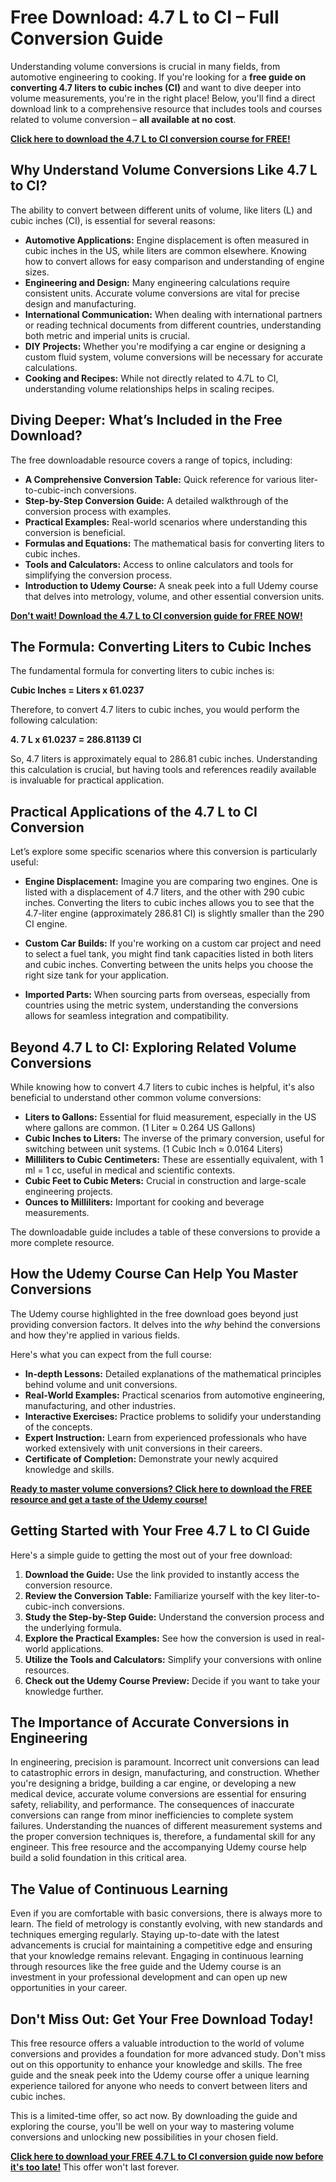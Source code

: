 # Free Download: 4.7 L to CI – Full Conversion Guide

Understanding volume conversions is crucial in many fields, from automotive engineering to cooking. If you're looking for a **free guide on converting 4.7 liters to cubic inches (CI)** and want to dive deeper into volume measurements, you're in the right place! Below, you'll find a direct download link to a comprehensive resource that includes tools and courses related to volume conversion – **all available at no cost**.

[**Click here to download the 4.7 L to CI conversion course for FREE!**](https://udemywork.com/4-7-l-to-ci)

## Why Understand Volume Conversions Like 4.7 L to CI?

The ability to convert between different units of volume, like liters (L) and cubic inches (CI), is essential for several reasons:

*   **Automotive Applications:** Engine displacement is often measured in cubic inches in the US, while liters are common elsewhere. Knowing how to convert allows for easy comparison and understanding of engine sizes.
*   **Engineering and Design:** Many engineering calculations require consistent units. Accurate volume conversions are vital for precise design and manufacturing.
*   **International Communication:** When dealing with international partners or reading technical documents from different countries, understanding both metric and imperial units is crucial.
*   **DIY Projects:** Whether you're modifying a car engine or designing a custom fluid system, volume conversions will be necessary for accurate calculations.
*   **Cooking and Recipes:** While not directly related to 4.7L to CI, understanding volume relationships helps in scaling recipes.

## Diving Deeper: What’s Included in the Free Download?

The free downloadable resource covers a range of topics, including:

*   **A Comprehensive Conversion Table:** Quick reference for various liter-to-cubic-inch conversions.
*   **Step-by-Step Conversion Guide:** A detailed walkthrough of the conversion process with examples.
*   **Practical Examples:** Real-world scenarios where understanding this conversion is beneficial.
*   **Formulas and Equations:** The mathematical basis for converting liters to cubic inches.
*   **Tools and Calculators:** Access to online calculators and tools for simplifying the conversion process.
*   **Introduction to Udemy Course:** A sneak peek into a full Udemy course that delves into metrology, volume, and other essential conversion units.

[**Don't wait! Download the 4.7 L to CI conversion guide for FREE NOW!**](https://udemywork.com/4-7-l-to-ci)

## The Formula: Converting Liters to Cubic Inches

The fundamental formula for converting liters to cubic inches is:

**Cubic Inches = Liters x 61.0237**

Therefore, to convert 4.7 liters to cubic inches, you would perform the following calculation:

**4.  7 L x 61.0237 = 286.81139 CI**

So, 4.7 liters is approximately equal to 286.81 cubic inches. Understanding this calculation is crucial, but having tools and references readily available is invaluable for practical application.

## Practical Applications of the 4.7 L to CI Conversion

Let’s explore some specific scenarios where this conversion is particularly useful:

*   **Engine Displacement:** Imagine you are comparing two engines. One is listed with a displacement of 4.7 liters, and the other with 290 cubic inches. Converting the liters to cubic inches allows you to see that the 4.7-liter engine (approximately 286.81 CI) is slightly smaller than the 290 CI engine.

*   **Custom Car Builds:** If you're working on a custom car project and need to select a fuel tank, you might find tank capacities listed in both liters and cubic inches. Converting between the units helps you choose the right size tank for your application.

*   **Imported Parts:** When sourcing parts from overseas, especially from countries using the metric system, understanding the conversions allows for seamless integration and compatibility.

## Beyond 4.7 L to CI: Exploring Related Volume Conversions

While knowing how to convert 4.7 liters to cubic inches is helpful, it's also beneficial to understand other common volume conversions:

*   **Liters to Gallons:** Essential for fluid measurement, especially in the US where gallons are common. (1 Liter ≈ 0.264 US Gallons)
*   **Cubic Inches to Liters:** The inverse of the primary conversion, useful for switching between unit systems. (1 Cubic Inch ≈ 0.0164 Liters)
*   **Milliliters to Cubic Centimeters:** These are essentially equivalent, with 1 ml = 1 cc, useful in medical and scientific contexts.
*   **Cubic Feet to Cubic Meters:** Crucial in construction and large-scale engineering projects.
*   **Ounces to Milliliters:** Important for cooking and beverage measurements.

The downloadable guide includes a table of these conversions to provide a more complete resource.

## How the Udemy Course Can Help You Master Conversions

The Udemy course highlighted in the free download goes beyond just providing conversion factors. It delves into the *why* behind the conversions and how they're applied in various fields.

Here's what you can expect from the full course:

*   **In-depth Lessons:** Detailed explanations of the mathematical principles behind volume and unit conversions.
*   **Real-World Examples:** Practical scenarios from automotive engineering, manufacturing, and other industries.
*   **Interactive Exercises:** Practice problems to solidify your understanding of the concepts.
*   **Expert Instruction:** Learn from experienced professionals who have worked extensively with unit conversions in their careers.
*   **Certificate of Completion:** Demonstrate your newly acquired knowledge and skills.

[**Ready to master volume conversions? Click here to download the FREE resource and get a taste of the Udemy course!**](https://udemywork.com/4-7-l-to-ci)

## Getting Started with Your Free 4.7 L to CI Guide

Here's a simple guide to getting the most out of your free download:

1.  **Download the Guide:** Use the link provided to instantly access the conversion resource.
2.  **Review the Conversion Table:** Familiarize yourself with the key liter-to-cubic-inch conversions.
3.  **Study the Step-by-Step Guide:** Understand the conversion process and the underlying formula.
4.  **Explore the Practical Examples:** See how the conversion is used in real-world applications.
5.  **Utilize the Tools and Calculators:** Simplify your conversions with online resources.
6.  **Check out the Udemy Course Preview:** Decide if you want to take your knowledge further.

## The Importance of Accurate Conversions in Engineering

In engineering, precision is paramount. Incorrect unit conversions can lead to catastrophic errors in design, manufacturing, and construction. Whether you're designing a bridge, building a car engine, or developing a new medical device, accurate volume conversions are essential for ensuring safety, reliability, and performance. The consequences of inaccurate conversions can range from minor inefficiencies to complete system failures. Understanding the nuances of different measurement systems and the proper conversion techniques is, therefore, a fundamental skill for any engineer. This free resource and the accompanying Udemy course help build a solid foundation in this critical area.

## The Value of Continuous Learning

Even if you are comfortable with basic conversions, there is always more to learn. The field of metrology is constantly evolving, with new standards and techniques emerging regularly. Staying up-to-date with the latest advancements is crucial for maintaining a competitive edge and ensuring that your knowledge remains relevant. Engaging in continuous learning through resources like the free guide and the Udemy course is an investment in your professional development and can open up new opportunities in your career.

## Don't Miss Out: Get Your Free Download Today!

This free resource offers a valuable introduction to the world of volume conversions and provides a foundation for more advanced study. Don't miss out on this opportunity to enhance your knowledge and skills. The free guide and the sneak peek into the Udemy course offer a unique learning experience tailored for anyone who needs to convert between liters and cubic inches.

This is a limited-time offer, so act now. By downloading the guide and exploring the course, you'll be well on your way to mastering volume conversions and unlocking new possibilities in your chosen field.

**[Click here to download your FREE 4.7 L to CI conversion guide now before it's too late!](https://udemywork.com/4-7-l-to-ci)** This offer won't last forever.
